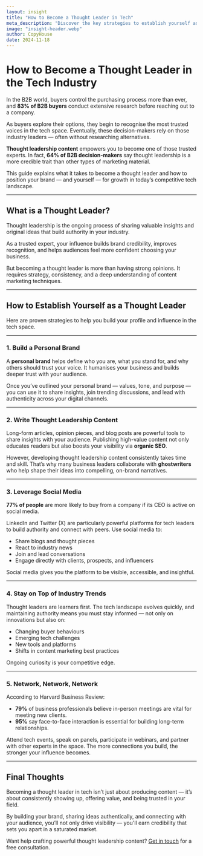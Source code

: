 ```yaml
---
layout: insight
title: "How to Become a Thought Leader in Tech"
meta_description: "Discover the key strategies to establish yourself as a trusted expert and thought leader in the fast-paced tech industry."
image: "insight-header.webp"
author: CopyHouse
date: 2024-11-18
---
```


# How to Become a Thought Leader in the Tech Industry

In the B2B world, buyers control the purchasing process more than ever, and **83% of B2B buyers** conduct extensive research before reaching out to a company.

As buyers explore their options, they begin to recognise the most trusted voices in the tech space. Eventually, these decision-makers rely on those industry leaders — often without researching alternatives.

**Thought leadership content** empowers you to become one of those trusted experts. In fact, **64% of B2B decision-makers** say thought leadership is a more credible trait than other types of marketing material.

This guide explains what it takes to become a thought leader and how to position your brand — and yourself — for growth in today’s competitive tech landscape.

---

## What is a Thought Leader?

Thought leadership is the ongoing process of sharing valuable insights and original ideas that build authority in your industry.

As a trusted expert, your influence builds brand credibility, improves recognition, and helps audiences feel more confident choosing your business.

But becoming a thought leader is more than having strong opinions. It requires strategy, consistency, and a deep understanding of content marketing techniques.

---

## How to Establish Yourself as a Thought Leader

Here are proven strategies to help you build your profile and influence in the tech space.

---

### 1. Build a Personal Brand

A **personal brand** helps define who you are, what you stand for, and why others should trust your voice. It humanises your business and builds deeper trust with your audience.

Once you’ve outlined your personal brand — values, tone, and purpose — you can use it to share insights, join trending discussions, and lead with authenticity across your digital channels.

---

### 2. Write Thought Leadership Content

Long-form articles, opinion pieces, and blog posts are powerful tools to share insights with your audience. Publishing high-value content not only educates readers but also boosts your visibility via **organic SEO**.

However, developing thought leadership content consistently takes time and skill. That’s why many business leaders collaborate with **ghostwriters** who help shape their ideas into compelling, on-brand narratives.

---

### 3. Leverage Social Media

**77% of people** are more likely to buy from a company if its CEO is active on social media.

LinkedIn and Twitter (X) are particularly powerful platforms for tech leaders to build authority and connect with peers. Use social media to:

- Share blogs and thought pieces
- React to industry news
- Join and lead conversations
- Engage directly with clients, prospects, and influencers

Social media gives you the platform to be visible, accessible, and insightful.

---

### 4. Stay on Top of Industry Trends

Thought leaders are learners first. The tech landscape evolves quickly, and maintaining authority means you must stay informed — not only on innovations but also on:

- Changing buyer behaviours
- Emerging tech challenges
- New tools and platforms
- Shifts in content marketing best practices

Ongoing curiosity is your competitive edge.

---

### 5. Network, Network, Network

According to Harvard Business Review:

- **79%** of business professionals believe in-person meetings are vital for meeting new clients.
- **95%** say face-to-face interaction is essential for building long-term relationships.

Attend tech events, speak on panels, participate in webinars, and partner with other experts in the space. The more connections you build, the stronger your influence becomes.

---

## Final Thoughts

Becoming a thought leader in tech isn’t just about producing content — it’s about consistently showing up, offering value, and being trusted in your field.

By building your brand, sharing ideas authentically, and connecting with your audience, you’ll not only drive visibility — you'll earn credibility that sets you apart in a saturated market.

Want help crafting powerful thought leadership content? [Get in touch](https://www.copyhouse.io/contact) for a free consultation.
